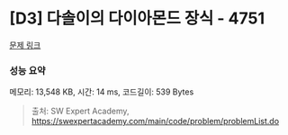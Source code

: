 # [D3] 다솔이의 다이아몬드 장식 - 4751 

[문제 링크](https://swexpertacademy.com/main/code/problem/problemDetail.do?contestProbId=AWSNw5jKzwMDFAUr) 

### 성능 요약

메모리: 13,548 KB, 시간: 14 ms, 코드길이: 539 Bytes



> 출처: SW Expert Academy, https://swexpertacademy.com/main/code/problem/problemList.do